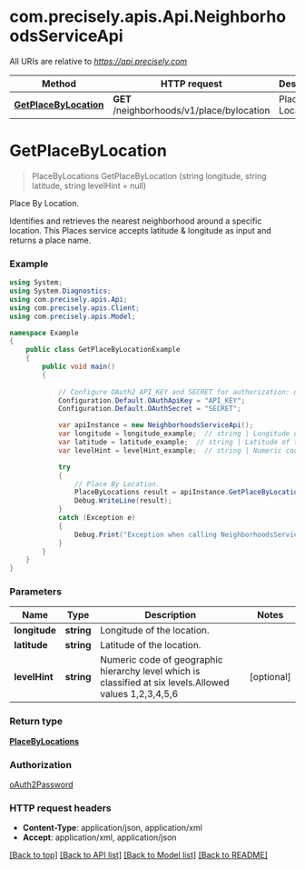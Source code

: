 # com.precisely.apis.Api.NeighborhoodsServiceApi

All URIs are relative to *https://api.precisely.com*

Method | HTTP request | Description
------------- | ------------- | -------------
[**GetPlaceByLocation**](NeighborhoodsServiceApi.md#getplacebylocation) | **GET** /neighborhoods/v1/place/bylocation | Place By Location.


<a name="getplacebylocation"></a>
# **GetPlaceByLocation**
> PlaceByLocations GetPlaceByLocation (string longitude, string latitude, string levelHint = null)

Place By Location.

Identifies and retrieves the nearest neighborhood around a specific location. This Places service accepts latitude & longitude as input and returns a place name.

### Example
```csharp
using System;
using System.Diagnostics;
using com.precisely.apis.Api;
using com.precisely.apis.Client;
using com.precisely.apis.Model;

namespace Example
{
    public class GetPlaceByLocationExample
    {
        public void main()
        {
            
            // Configure OAuth2 API_KEY and SECRET for authorization: oAuth2Password
            Configuration.Default.OAuthApiKey = "API_KEY";
            Configuration.Default.OAuthSecret = "SECRET";

            var apiInstance = new NeighborhoodsServiceApi();
            var longitude = longitude_example;  // string | Longitude of the location.
            var latitude = latitude_example;  // string | Latitude of the location.
            var levelHint = levelHint_example;  // string | Numeric code of geographic hierarchy level which is classified at six levels.Allowed values 1,2,3,4,5,6 (optional) 

            try
            {
                // Place By Location.
                PlaceByLocations result = apiInstance.GetPlaceByLocation(longitude, latitude, levelHint);
                Debug.WriteLine(result);
            }
            catch (Exception e)
            {
                Debug.Print("Exception when calling NeighborhoodsServiceApi.GetPlaceByLocation: " + e.Message );
            }
        }
    }
}
```

### Parameters

Name | Type | Description  | Notes
------------- | ------------- | ------------- | -------------
 **longitude** | **string**| Longitude of the location. | 
 **latitude** | **string**| Latitude of the location. | 
 **levelHint** | **string**| Numeric code of geographic hierarchy level which is classified at six levels.Allowed values 1,2,3,4,5,6 | [optional] 

### Return type

[**PlaceByLocations**](PlaceByLocations.md)

### Authorization

[oAuth2Password](../README.md#oAuth2Password)

### HTTP request headers

 - **Content-Type**: application/json, application/xml
 - **Accept**: application/xml, application/json

[[Back to top]](#) [[Back to API list]](../README.md#documentation-for-api-endpoints) [[Back to Model list]](../README.md#documentation-for-models) [[Back to README]](../README.md)

